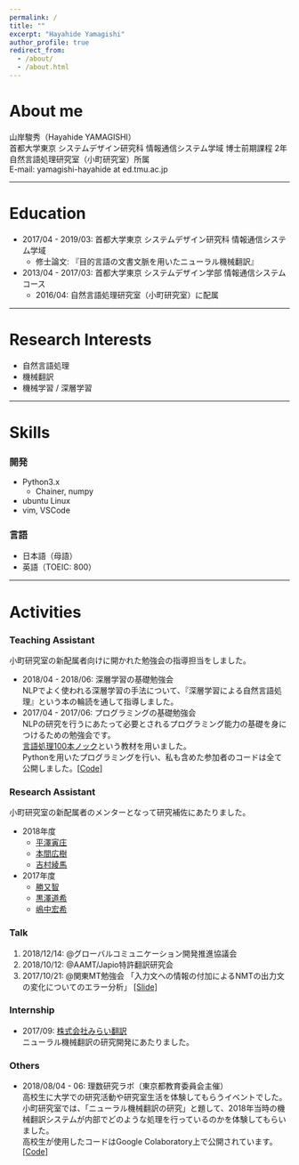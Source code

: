```yaml
---
permalink: /
title: ""
excerpt: "Hayahide Yamagishi"
author_profile: true
redirect_from: 
  - /about/
  - /about.html
---
```


# About me
山岸駿秀（Hayahide YAMAGISHI）  
首都大学東京 システムデザイン研究科 情報通信システム学域 博士前期課程 2年  
自然言語処理研究室（小町研究室）所属  
E-mail: yamagishi-hayahide at ed.tmu.ac.jp

---

# Education
- 2017/04 - 2019/03: 首都大学東京 システムデザイン研究科 情報通信システム学域
  - 修士論文: 『目的言語の文書文脈を用いたニューラル機械翻訳』
- 2013/04 - 2017/03: 首都大学東京 システムデザイン学部 情報通信システムコース
  - 2016/04: 自然言語処理研究室（小町研究室）に配属

---

# Research Interests
- 自然言語処理
- 機械翻訳
- 機械学習 / 深層学習

---

# Skills
### 開発
- Python3.x
  - Chainer, numpy
- ubuntu Linux
- vim, VSCode  
  
### 言語
- 日本語（母語）
- 英語（TOEIC: 800）

---

# Activities
### Teaching Assistant
小町研究室の新配属者向けに開かれた勉強会の指導担当をしました。
- 2018/04 - 2018/06: 深層学習の基礎勉強会  
  NLPでよく使われる深層学習の手法について、『深層学習による自然言語処理』という本の輪読を通して指導しました。
- 2017/04 - 2017/06: プログラミングの基礎勉強会  
  NLPの研究を行うにあたって必要とされるプログラミング能力の基礎を身につけるための勉強会です。  
  [言語処理100本ノック](http://www.cl.ecei.tohoku.ac.jp/nlp100/)という教材を用いました。  
  Pythonを用いたプログラミングを行い、私も含めた参加者のコードは全て公開しました。[\[Code\]](https://github.com/tmu-nlp/100knock2017)  

### Research Assistant  
小町研究室の新配属者のメンターとなって研究補佐にあたりました。
- 2018年度
  - [平澤寅庄](http://cl.sd.tmu.ac.jp/~tosho/)
  - [本間広樹](http://cl.sd.tmu.ac.jp/~homma/)
  - [吉村綾馬](https://kokeman.github.io/)
- 2017年度
  - [勝又智](http://cl.sd.tmu.ac.jp/~katsumata/)
  - [黒澤道希](http://cl.sd.tmu.ac.jp/~kurosawa)
  - [嶋中宏希](http://cl.sd.tmu.ac.jp/~shimanaka/)

### Talk
1. 2018/12/14: @グローバルコミュニケーション開発推進協議会
2. 2018/10/12: @AAMT/Japio特許翻訳研究会
3. 2017/10/21: @関東MT勉強会 「入力文への情報の付加によるNMTの出力文の変化についてのエラー分析」 [\[Slide\]](https://www.slideshare.net/HayahideYamagishi/nmt-81003593)

### Internship
- 2017/09: [株式会社みらい翻訳](https://miraitranslate.com/)  
  ニューラル機械翻訳の研究開発にあたりました。

### Others
- 2018/08/04 - 06: 理数研究ラボ（東京都教育委員会主催）  
  高校生に大学での研究活動や研究室生活を体験してもらうイベントでした。  
  小町研究室では、「ニューラル機械翻訳の研究」と題して、2018年当時の機械翻訳システムが内部でどのような処理を行っているのかを体験してもらいました。  
  高校生が使用したコードはGoogle Colaboratory上で公開されています。[\[Code\]](https://goo.gl/KmQFLM)
